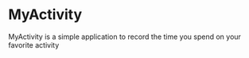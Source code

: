 # MyActivity

MyActivity is a simple application to record the time you spend on your favorite activity